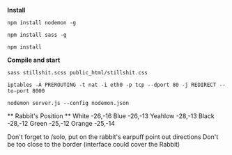 **Install**

`npm install nodemon -g`

`npm install sass -g`

`npm install`

**Compile and start**

`sass stillshit.scss public_html/stillshit.css`

`iptables -A PREROUTING -t nat -i eth0 -p tcp --dport 80 -j REDIRECT --to-port 8000`

`nodemon server.js --config nodemon.json`


** Rabbit's Position **
White	-26,-16
Blue	-26,-13
Yeahlow	-28,-13
Black	-28,-12
Green	-25,-12
Orange	-25,-14


Don't forget to 
	/solo, 
	put on the rabbit's earpuff 
	point out directions
	Don't be too close to the border (interface could cover the Rabbit)